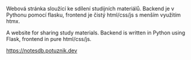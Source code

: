 Webová stránka sloužící ke sdílení studijních materiálů. Backend je v Pythonu pomocí flasku, frontend je čistý html/css/js s menším využitím htmx.

A website for sharing study materials. Backend is written in Python using Flask, frontend in pure html/css/js. 

https://notesdb.potuznik.dev
